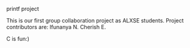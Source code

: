 printf project

This is our first group collaboration project as ALXSE students.
Project contributors are:
Ifunanya N.
Cherish E.

C is fun:)
